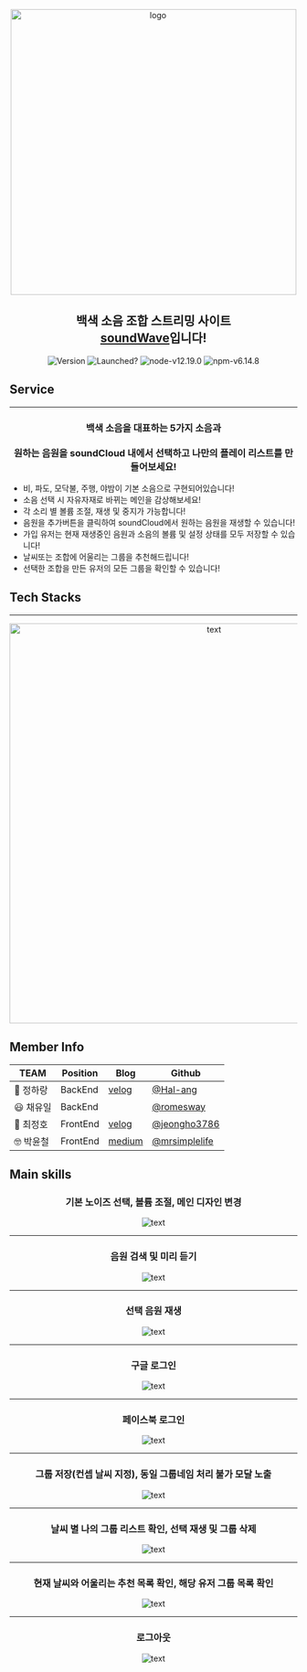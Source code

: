 <p align="center">
<img alt="logo" src="https://user-images.githubusercontent.com/68503014/106308629-511dd400-62a4-11eb-9eaf-1ed1d62fa00b.png" width="500px"/>
</p>
<h2 align="center">백색 소음 조합 스트리밍 사이트<br><a href="https://www.sounds-wave.com">soundWave</a>입니다!</h2>


<p align="center">
<img alt="Version" src="https://img.shields.io/badge/version-1.0.0-blue.svg?cacheSeconds=2592000" />

<img alt="Launched?" src="https://img.shields.io/badge/Maintained%3F-yes!-green.svg" />
<img alt="node-v12.19.0" src="https://img.shields.io/badge/node-v12.20.0-3f72af" />
<img alt="npm-v6.14.8" src="https://img.shields.io/badge/npm-v6.14.8-aa96da" />

## Service
-----
<h3 align="center">
  백색 소음을 대표하는 5가지 소음과<br><br>원하는 음원을 soundCloud 내에서 선택하고 나만의 플레이 리스트를 만들어보세요!
</h3>



- 비, 파도, 모닥불, 주행, 야밤이 기본 소음으로 구현되어있습니다!
- 소음 선택 시 자유자재로 바뀌는 메인을 감상해보세요!
- 각 소리 별 볼륨 조절, 재생 및 중지가 가능합니다!
- 음원을 추가버튼을 클릭하여 soundCloud에서 원하는 음원을 재생할 수 있습니다!
- 가입 유저는 현재 재생중인 음원과 소음의 볼륨 및 설정 상태를 모두 저장할 수 있습니다!
- 날씨또는 조합에 어울리는 그룹을 추천해드립니다!
- 선택한 조합을 만든 유저의 모든 그룹을 확인할 수 있습니다!

## Tech Stacks
-----

<p align="center">
  <img src="https://user-images.githubusercontent.com/68503014/106323719-33a83480-62bb-11eb-8692-76288a78f581.jpg" alt="text" width="700" />
</p>

## Member Info

| TEAM      | Position      | Blog                                      | Github                                           |
| --------- |--------- | ----------------------------------------- | ------------------------------------------------ |
| 🤗 정하랑 | BackEnd| [velog](https://deemmun.tistory.com/)        | [@Hal-ang](https://github.com/Hal-ang)           |
| :smiley: 채유일 | BackEnd| []() | [@romesway](https://github.com/romesway)           |
| :drooling_face: 최정호 | FrontEnd| [velog](https://velog.io/@jeongho3786)          | [@jeongho3786](https://github.com/jeongho3786) |
| :nerd_face: 박윤철 | FrontEnd|[medium](https://medium.com/a-record-than-a-memory)          | [@mrsimplelife](https://github.com/mrsimplelife) |

## Main skills
<h3 align="center">기본 노이즈 선택, 볼륨 조절, 메인 디자인 변경</h3>
<p align="center">
  <img src="https://user-images.githubusercontent.com/22779951/106398827-6dfb0880-6458-11eb-9782-74fee810986a.gif" alt="text" />
</p>

---

<h3 align="center">음원 검색 및 미리 듣기</h3>
<p align="center">
  <img src="https://user-images.githubusercontent.com/22779951/106399864-7d7d5000-645e-11eb-819a-d74ee1bb8054.gif" alt="text" />
</p>

---

<h3 align="center">선택 음원 재생</h3>
<p align="center">
  <img src="https://user-images.githubusercontent.com/22779951/106399659-596d3f00-645d-11eb-859d-4400c34b06e6.gif" alt="text" />
</p>

---

<h3 align="center">구글 로그인</h3>
<p align="center">
  <img src="https://user-images.githubusercontent.com/22779951/106399658-583c1200-645d-11eb-9604-ab11cec30500.gif" alt="text" />
</p>

---

<h3 align="center">페이스북 로그인</h3>
<p align="center">
  <img src="https://user-images.githubusercontent.com/22779951/106399657-583c1200-645d-11eb-804a-3db4e57cfbcf.gif" alt="text" />
</p>

---

<h3 align="center">그룹 저장(컨셉 날씨 지정),  동일 그룹네임 처리 불가 모달 노출</h3>
<p align="center">
  <img src="https://user-images.githubusercontent.com/22779951/106398839-76534380-6458-11eb-93b1-6ef6aa2bcebd.gif" alt="text" />
</p>

---

<h3 align="center">날씨 별 나의 그룹 리스트 확인, 선택 재생 및 그룹 삭제</h3>
<p align="center">
  <img src="https://user-images.githubusercontent.com/22779951/106398841-77847080-6458-11eb-959c-8ccefd5967b7.gif" alt="text" />
</p>

---

<h3 align="center">현재 날씨와 어울리는 추천 목록 확인, 해당 유저 그룹 목록 확인</h3>
<p align="center">
  <img src="https://user-images.githubusercontent.com/22779951/106399007-8881b180-6459-11eb-8240-2b5891f37760.gif" alt="text" />
</p>

---

<h3 align="center">로그아웃</h3>
<p align="center">
  <img src="https://user-images.githubusercontent.com/22779951/106399647-51150400-645d-11eb-835f-987cf2539666.gif" alt="text" />
</p>

